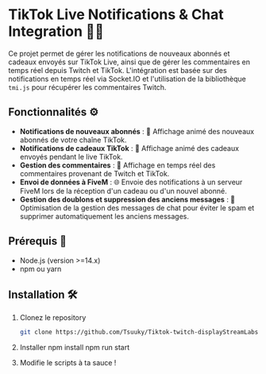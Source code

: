 # TikTok Live Notifications & Chat Integration 🎥💬

Ce projet permet de gérer les notifications de nouveaux abonnés et cadeaux envoyés sur TikTok Live, ainsi que de gérer les commentaires en temps réel depuis Twitch et TikTok. L'intégration est basée sur des notifications en temps réel via Socket.IO et l'utilisation de la bibliothèque `tmi.js` pour récupérer les commentaires Twitch.

## Fonctionnalités ⚙️

- **Notifications de nouveaux abonnés** : 🎉 Affichage animé des nouveaux abonnés de votre chaîne TikTok.
- **Notifications de cadeaux TikTok** : 🎁 Affichage animé des cadeaux envoyés pendant le live TikTok.
- **Gestion des commentaires** : 💬 Affichage en temps réel des commentaires provenant de Twitch et TikTok.
- **Envoi de données à FiveM** : 🌐 Envoie des notifications à un serveur FiveM lors de la réception d'un cadeau ou d'un nouvel abonné.
- **Gestion des doublons et suppression des anciens messages** : 🧹 Optimisation de la gestion des messages de chat pour éviter le spam et supprimer automatiquement les anciens messages.

## Prérequis 🔧

- Node.js (version >=14.x)
- npm ou yarn

## Installation 🛠️

1. Clonez le repository

   ```bash
   git clone https://github.com/Tsuuky/Tiktok-twitch-displayStreamLabs.git

2. Installer 
    npm install
    npm run start
    
3. Modifie le scripts à ta sauce !    

